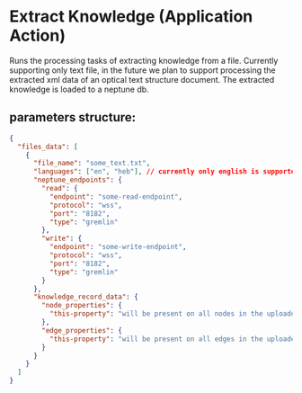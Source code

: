 # Extract Knowledge (Application Action)

Runs the processing tasks of extracting knowledge from a file. Currently supporting only text file,
in the future we plan to support processing the extracted xml data of an optical text structure document. 
The extracted knowledge is loaded to a neptune db.

## parameters structure:

```json
{
  "files_data": [
    {
      "file_name": "some_text.txt",
      "languages": ["en", "heb"], // currently only english is supported
      "neptune_endpoints": {
        "read": {
          "endpoint": "some-read-endpoint",
          "protocol": "wss",
          "port": "8182",
          "type": "gremlin"
        },
        "write": {
          "endpoint": "some-write-endpoint",
          "protocol": "wss",
          "port": "8182",
          "type": "gremlin"
        }
      },
      "knowledge_record_data": {
        "node_properties": {
          "this-property": "will be present on all nodes in the uploaded subgraph with this value"
        },
        "edge_properties": {
          "this-property": "will be present on all edges in the uploaded subgraph with this value"
        }
      }
    }
  ]
}
```
